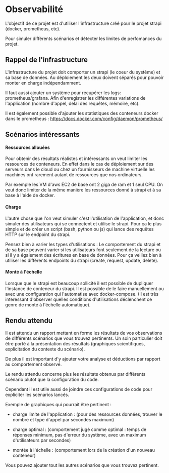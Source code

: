 # Observabilité

L'objectif de ce projet est d'utiliser l'infrastructure créé pour le projet strapi (docker, prometheus, etc).

Pour simuler différents scénarios et détecter les limites de perfomances du projet.

## Rappel de l'infrastructure

L'infrastructure du projet doit comporter un strapi (le coeur du système) et sa base de données.
Au déploiement les deux doivent séparés pour pouvoir monter en charge indépendamment.

Il faut aussi ajouter un système pour récupérer les logs: prometheus/grafana.
Afin d'enregistrer les différentes variations de l'application (nombre d'appel, delai des requêtes, mémoire, etc).

Il est également possible d'ajouter les statistiques des conteneurs docker dans le prometheus :
https://docs.docker.com/config/daemon/prometheus/

## Scénarios intéressants

#### Ressources allouées

Pour obtenir des résultats réalistes et intéressants on veut limiter les ressources de conteneurs.
En effet dans le cas de déploiement sur des serveurs dans le cloud ou chez un fournisseurs de machine virtuelle les machines ont rarement autant de ressources que nos ordinateurs.

Par exemple les VM d'aws EC2 de base ont 2 giga de ram et 1 seul CPU.
On veut donc limiter de la même manière les ressources donné à strapi et à sa base à l'aide de docker.

#### Charge

L'autre chose que l'on veut simuler c'est l'utilisation de l'application, et donc simuler des utilisateurs qui se connectent et utilise le strapi.
Pour ça le plus simple et de créer un script (bash, python ou js) qui lance des requêtes HTTP sur le endpoint du strapi.

Pensez bien à varier les types d'utilisations :
Le comportement du strapi et de sa base peuvent varier si les utilisateurs font seulement de la lecture ou si il y a également des écritures en base de données.
Pour ça veillez bien à utiliser les différents endpoints du strapi (create, request, update, delete).

#### Monté à l'échelle

Lorsque que le strapi est beaucoup sollicité il est possible de dupliquer l'instance de conteneur du strapi.
Il est possible de le faire manuellement ou avec une configuration qui l'automatise avec docker-compose.
(Il est très interessant d'observer quelles conditions d'utilisations déclenchent ce genre de monté à l'échelle automatique).

## Rendu attendu

Il est attendu un rapport mettant en forme les résultats de vos observations de différents scénarios que vous trouvez pertinents.
Un soin particulier doit être porté à la présentation des résultats (graphiques scientifiques, explicitation du contexte du scénario).

De plus il est important d'y ajouter votre analyse et déductions par rapport au comportement observé.

Le rendu attendu concerne plus les résultats obtenus par différents scénario plutot que la configuration du code.

Cependant il est utile aussi de joindre ces configurations de code pour expliciter les scénarios lancés.

Exemple de graphiques qui pourrait être pertinent :

- charge limite de l'application : (pour des ressources données, trouver le nombre et type d'appel par secondes maximum)

- charge optimal : (comportement jugé comme optimal : temps de réponses minimum, pas d'erreur du système, avec un maximum d'utilisateurs par secondes)

- montée à l'échelle : (comportement lors de la création d'un nouveau conteneur)

Vous pouvez ajouter tout les autres scénarios que vous trouvez pertinent.
